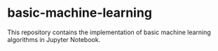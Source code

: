 # basic-machine-learning
This repository contains the implementation of basic machine learning algorithms in Jupyter Notebook.
